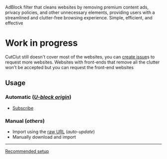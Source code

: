 AdBlock filter that cleans websites by removing premium content ads, privacy policies, and other unnecessary elements, providing users with a streamlined and clutter-free browsing experience. Simple, efficient, and effective

# Work in progress
CutClut still doesn't cover most of the websites, you can [create issue](https://github.com/DestroyerBDT/CutClut/issues/new)s to request more websites.
 Websites with front-ends that remove all the clutter won't be accepted but you can request the front-end websites

## Usage
### Automatic (*[U-block origin](https://ublockorigin.com)*)
  - [Subscribe](https://subscribe.adblockplus.org/?location=https://raw.githubusercontent.com/DestroyerBDT/CutClut/refs/heads/main/CutClut.txt&title=CutClut)
### Manual (*others*)
  - Import using the [raw URL](https://raw.githubusercontent.com/DestroyerBDT/CutClut/refs/heads/main/CutClut.txt) (*auto-update*)
  - Manually download and import
---
[Recommended setup](https://github.com/yokoffing/filterlists)
